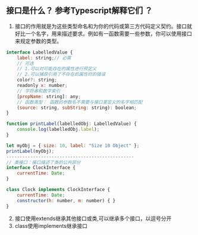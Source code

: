 ## 接口是什么？ 参考Typescript解释它们 ？
1.  接口的作用就是为这些类型命名和为你的代码或第三方代码定义契约。接口就好比一个名字，用来描述要求。例如有一函数需要一些参数，你可以使用接口来规定参数的类型。
```javascript
interface LabelledValue {
    label: string;// 必需
    // 可选
    // 1.可以对可能存在的属性进行预定义
    // 2.可以捕获引用了不存在的属性时的错误
    color?: string;
    readonly x: number;
    // 字符串和数字索引
    [propName: string]: any;
    // 函数类型： 函数的参数名不需要与接口里定义的名字相匹配
    (source: string, subString: string): boolean;
}

function printLabel(labelledObj: LabelledValue) {
    console.log(labelledObj.label);
}

let myObj = { size: 10, label: "Size 10 Object" };
printLabel(myObj);
------------------------------------------------
// 类接口：接口描述了类的公共部分
interface ClockInterface {
    currentTime: Date;
}

class Clock implements ClockInterface {
    currentTime: Date;
    constructor(h: number, m: number) { }
}
```
2.  接口使用extends继承其他接口或类,可以继承多个接口，以逗号分开
3.  class使用implements继承接口

